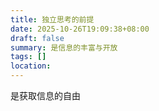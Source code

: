 ```yaml
---
title: 独立思考的前提
date: 2025-10-26T19:09:38+08:00
draft: false
summary: 是信息的丰富与开放
tags: []
location:
---
```

是获取信息的自由